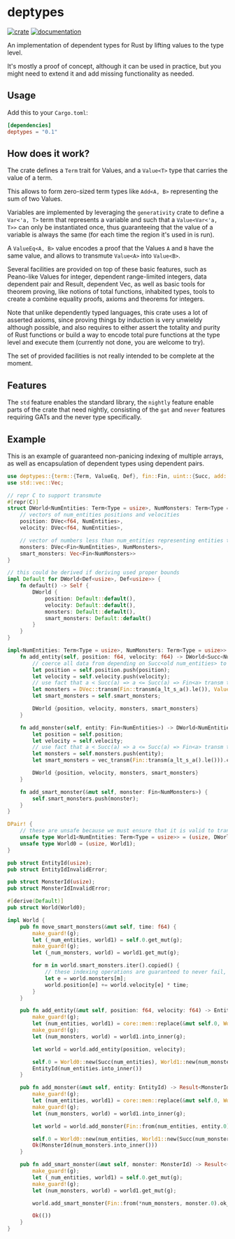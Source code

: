 # deptypes

[![crate](https://img.shields.io/crates/v/deptypes.svg)](https://crates.io/crates/deptypes)
[![documentation](https://docs.rs/deptypes/badge.svg)](https://docs.rs/deptypes)

An implementation of dependent types for Rust by lifting values to the type level.

It's mostly a proof of concept, although it can be used in practice, but you might need to extend it and add missing functionality as needed.

## Usage

Add this to your `Cargo.toml`:

```toml
[dependencies]
deptypes = "0.1"
```
## How does it work?

The crate defines a `Term` trait for Values, and a `Value<T>` type that carries the value of a term.

This allows to form zero-sized term types like `Add<A, B>` representing the sum of two Values.

Variables are implemented by leveraging the `generativity` crate to define a `Var<'a, T>` term that represents a variable and such that a `Value<Var<'a, T>>` can only be instantiated once, thus guaranteeing that the value of a variable is always the same (for each time the region it's used in is run).

A `ValueEq<A, B>` value encodes a proof that the Values `A` and `B` have the same value, and allows to transmute `Value<A>` into `Value<B>`.

Several facilities are provided on top of these basic features, such as Peano-like Values for integer, dependent range-limited integers, data dependent pair and Result, dependent Vec, as well as basic tools for theorem proving, like notions of total functions, inhabited types, tools to create a combine equality proofs, axioms and theorems for integers.

Note that unlike dependently typed languages, this crate uses a lot of asserted axioms, since proving things by induction is very unwieldy although possible, and also requires to either assert the totality and purity of Rust functions or build a way
to encode total pure functions at the type level and execute them (currently not done, you are welcome to try).

The set of provided facilities is not really intended to be complete at the moment.

## Features

The `std` feature enables the standard library, the `nightly` feature enable parts of the crate that need nightly, consisting of the `gat` and `never` features requiring GATs and the never type specifically.

## Example

This is an example of guaranteed non-panicing indexing of multiple arrays, as well as encapsulation of dependent types using dependent pairs.

```rust
use deptypes::{term::{Term, ValueEq, Def}, fin::Fin, uint::{Succ, add::a_lt_s_a}, vec::DVec, DPair, transmutable::vec_transm, make_guard};
use std::vec::Vec;

// repr C to support transmute
#[repr(C)]
struct DWorld<NumEntities: Term<Type = usize>, NumMonsters: Term<Type = usize>> {
    // vectors of num_entities positions and velocities
    position: DVec<f64, NumEntities>,
    velocity: DVec<f64, NumEntities>,

    // vector of numbers less than num_entities representing entities that are a monster
    monsters: DVec<Fin<NumEntities>, NumMonsters>,
    smart_monsters: Vec<Fin<NumMonsters>>
}

// this could be derived if deriving used proper bounds
impl Default for DWorld<Def<usize>, Def<usize>> {
    fn default() -> Self {
        DWorld {
            position: Default::default(),
            velocity: Default::default(),
            monsters: Default::default(),
            smart_monsters: Default::default()
        }
    }
}

impl<NumEntities: Term<Type = usize>, NumMonsters: Term<Type = usize>> DWorld<NumEntities, NumMonsters> {
    fn add_entity(self, position: f64, velocity: f64) -> DWorld<Succ<NumEntities>, NumMonsters> {
        // coerce all data from depending on Succ<old num_entities> to new num_entities
        let position = self.position.push(position);
        let velocity = self.velocity.push(velocity);
        // use fact that a < Succ(a) => a <= Succ(a) => Fin<a> transm to Fin<Succ(a)> to coerce monsters
        let monsters = DVec::transm(Fin::transm(a_lt_s_a().le()), ValueEq::refl()).coerce(self.monsters);
        let smart_monsters = self.smart_monsters;

        DWorld {position, velocity, monsters, smart_monsters}
    }

    fn add_monster(self, entity: Fin<NumEntities>) -> DWorld<NumEntities, Succ<NumMonsters>> {
        let position = self.position;
        let velocity = self.velocity;
        // use fact that a < Succ(a) => a <= Succ(a) => Fin<a> transm to Fin<Succ(a)> to coerce monsters
        let monsters = self.monsters.push(entity);
        let smart_monsters = vec_transm(Fin::transm(a_lt_s_a().le())).coerce(self.smart_monsters);

        DWorld {position, velocity, monsters, smart_monsters}
    }

    fn add_smart_monster(&mut self, monster: Fin<NumMonsters>) {
        self.smart_monsters.push(monster);
    }
}

DPair! {
    // these are unsafe because we must ensure that it is valid to transmute the types between terms
    unsafe type World1<NumEntities: Term<Type = usize>> = (usize, DWorld<NumEntities>);
    unsafe type World0 = (usize, World1);
}

pub struct EntityId(usize);
pub struct EntityIdInvalidError;

pub struct MonsterId(usize);
pub struct MonsterIdInvalidError;

#[derive(Default)]
pub struct World(World0);

impl World {
    pub fn move_smart_monsters(&mut self, time: f64) {
        make_guard!(g);
        let (_num_entities, world1) = self.0.get_mut(g);
        make_guard!(g);
        let (_num_monsters, world) = world1.get_mut(g);

        for m in world.smart_monsters.iter().copied() {
            // these indexing operations are guaranteed to never fail, thanks to the dependent types!
            let e = world.monsters[m];
            world.position[e] += world.velocity[e] * time;
        }
    }

    pub fn add_entity(&mut self, position: f64, velocity: f64) -> EntityId {
        make_guard!(g);
        let (num_entities, world1) = core::mem::replace(&mut self.0, World0::default()).into_inner(g);
        make_guard!(g);
        let (num_monsters, world) = world1.into_inner(g);

        let world = world.add_entity(position, velocity);

        self.0 = World0::new(Succ(num_entities), World1::new(num_monsters, world));
        EntityId(num_entities.into_inner())
    }

    pub fn add_monster(&mut self, entity: EntityId) -> Result<MonsterId, EntityIdInvalidError> {
        make_guard!(g);
        let (num_entities, world1) = core::mem::replace(&mut self.0, World0::default()).into_inner(g);
        make_guard!(g);
        let (num_monsters, world) = world1.into_inner(g);

        let world = world.add_monster(Fin::from(num_entities, entity.0).ok_or(EntityIdInvalidError)?);

        self.0 = World0::new(num_entities, World1::new(Succ(num_monsters), world));
        Ok(MonsterId(num_monsters.into_inner()))
    }

    pub fn add_smart_monster(&mut self, monster: MonsterId) -> Result<(), MonsterIdInvalidError> {
        make_guard!(g);
        let (_num_entities, world1) = self.0.get_mut(g);
        make_guard!(g);
        let (num_monsters, world) = world1.get_mut(g);

        world.add_smart_monster(Fin::from(*num_monsters, monster.0).ok_or(MonsterIdInvalidError)?);

        Ok(())
    }
}
```
